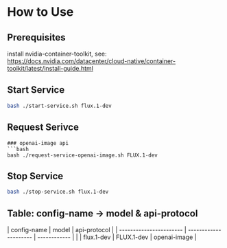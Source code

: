 # How to Use

## Prerequisites
install nvidia-container-toolkit, see: https://docs.nvidia.com/datacenter/cloud-native/container-toolkit/latest/install-guide.html

## Start Service
```bash
bash ./start-service.sh flux.1-dev
```
## Request Serivce

```
### openai-image api
```bash
bash ./request-service-openai-image.sh FLUX.1-dev 
```

## Stop Service
```bash
bash ./stop-service.sh flux.1-dev
```

## Table: config-name -> model & api-protocol
| config-name             | model                 | api-protocol |
| ----------------------- | --------------------- | ------------ | |
| flux.1-dev              | FLUX.1-dev            | openai-image |
